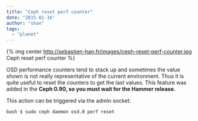 ```yaml
---
title: "Ceph reset perf counter"
date: "2015-01-16"
author: "shan"
tags: 
  - "planet"
---
```


{% img center http://sebastien-han.fr/images/ceph-reset-perf-counter.jpg Ceph reset perf counter %}

OSD performance counters tend to stack up and sometimes the value shown is not really representative of the current environment. Thus it is quite useful to reset the counters to get the last values. This feature was added in the **Ceph 0.90, so you must wait for the Hammer release.**

This action can be triggered via the admin socket:

`bash $ sudo ceph daemon osd.0 perf reset`
